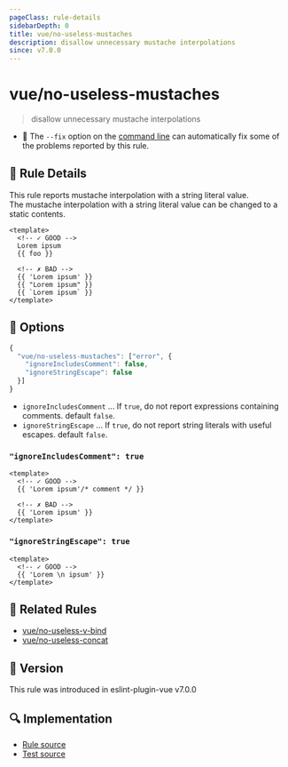 ```yaml
---
pageClass: rule-details
sidebarDepth: 0
title: vue/no-useless-mustaches
description: disallow unnecessary mustache interpolations
since: v7.0.0
---
```


# vue/no-useless-mustaches

> disallow unnecessary mustache interpolations

- :wrench: The `--fix` option on the [command line](https://eslint.org/docs/user-guide/command-line-interface#fix-problems) can automatically fix some of the problems reported by this rule.

## :book: Rule Details

This rule reports mustache interpolation with a string literal value.\
The mustache interpolation with a string literal value can be changed to a static contents.

<eslint-code-block fix :rules="{'vue/no-useless-mustaches': ['error']}">

```vue
<template>
  <!-- ✓ GOOD -->
  Lorem ipsum
  {{ foo }}

  <!-- ✗ BAD -->
  {{ 'Lorem ipsum' }}
  {{ "Lorem ipsum" }}
  {{ `Lorem ipsum` }}
</template>
```

</eslint-code-block>

## :wrench: Options

```js
{
  "vue/no-useless-mustaches": ["error", {
    "ignoreIncludesComment": false,
    "ignoreStringEscape": false
  }]
}
```

- `ignoreIncludesComment` ... If `true`, do not report expressions containing comments. default `false`.
- `ignoreStringEscape` ... If `true`, do not report string literals with useful escapes. default `false`.

### `"ignoreIncludesComment": true`

<eslint-code-block fix :rules="{'vue/no-useless-mustaches': ['error', {ignoreIncludesComment: true}]}">

```vue
<template>
  <!-- ✓ GOOD -->
  {{ 'Lorem ipsum'/* comment */ }}

  <!-- ✗ BAD -->
  {{ 'Lorem ipsum' }}
</template>
```

</eslint-code-block>

### `"ignoreStringEscape": true`

<eslint-code-block fix :rules="{'vue/no-useless-mustaches': ['error', {ignoreStringEscape: true}]}">

```vue
<template>
  <!-- ✓ GOOD -->
  {{ 'Lorem \n ipsum' }}
</template>
```

</eslint-code-block>

## :couple: Related Rules

- [vue/no-useless-v-bind]
- [vue/no-useless-concat]

[vue/no-useless-v-bind]: ./no-useless-v-bind.md
[vue/no-useless-concat]: ./no-useless-concat.md

## :rocket: Version

This rule was introduced in eslint-plugin-vue v7.0.0

## :mag: Implementation

- [Rule source](https://github.com/vuejs/eslint-plugin-vue/blob/master/lib/rules/no-useless-mustaches.js)
- [Test source](https://github.com/vuejs/eslint-plugin-vue/blob/master/tests/lib/rules/no-useless-mustaches.js)
